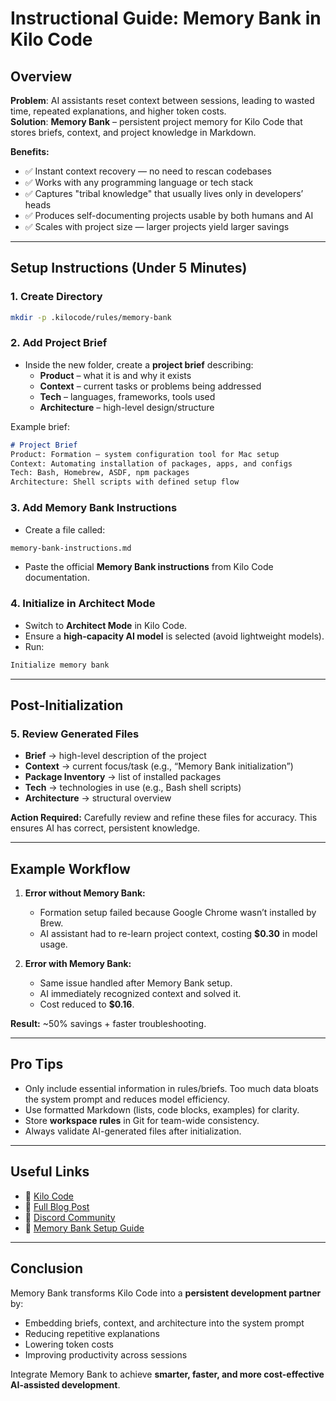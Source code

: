 # Instructional Guide: Memory Bank in Kilo Code

## Overview
**Problem**: AI assistants reset context between sessions, leading to wasted time, repeated explanations, and higher token costs.  
**Solution**: **Memory Bank** – persistent project memory for Kilo Code that stores briefs, context, and project knowledge in Markdown.  

**Benefits:**
- ✅ Instant context recovery — no need to rescan codebases  
- ✅ Works with any programming language or tech stack  
- ✅ Captures "tribal knowledge" that usually lives only in developers’ heads  
- ✅ Produces self-documenting projects usable by both humans and AI  
- ✅ Scales with project size — larger projects yield larger savings  

---

## Setup Instructions (Under 5 Minutes)

### 1. Create Directory
```bash
mkdir -p .kilocode/rules/memory-bank
```

### 2. Add Project Brief
- Inside the new folder, create a **project brief** describing:  
  - **Product** – what it is and why it exists  
  - **Context** – current tasks or problems being addressed  
  - **Tech** – languages, frameworks, tools used  
  - **Architecture** – high-level design/structure  

Example brief:
```markdown
# Project Brief
Product: Formation – system configuration tool for Mac setup
Context: Automating installation of packages, apps, and configs
Tech: Bash, Homebrew, ASDF, npm packages
Architecture: Shell scripts with defined setup flow
```

### 3. Add Memory Bank Instructions
- Create a file called:
```bash
memory-bank-instructions.md
```
- Paste the official **Memory Bank instructions** from Kilo Code documentation.

### 4. Initialize in Architect Mode
- Switch to **Architect Mode** in Kilo Code.  
- Ensure a **high-capacity AI model** is selected (avoid lightweight models).  
- Run:
```bash
Initialize memory bank
```

---

## Post-Initialization

### 5. Review Generated Files
- **Brief** → high-level description of the project  
- **Context** → current focus/task (e.g., “Memory Bank initialization”)  
- **Package Inventory** → list of installed packages  
- **Tech** → technologies in use (e.g., Bash shell scripts)  
- **Architecture** → structural overview  

**Action Required:** Carefully review and refine these files for accuracy. This ensures AI has correct, persistent knowledge.

---

## Example Workflow

1. **Error without Memory Bank:**  
   - Formation setup failed because Google Chrome wasn’t installed by Brew.  
   - AI assistant had to re-learn project context, costing **$0.30** in model usage.  

2. **Error with Memory Bank:**  
   - Same issue handled after Memory Bank setup.  
   - AI immediately recognized context and solved it.  
   - Cost reduced to **$0.16**.  

**Result:** ~50% savings + faster troubleshooting.

---

## Pro Tips
- Only include essential information in rules/briefs. Too much data bloats the system prompt and reduces model efficiency.  
- Use formatted Markdown (lists, code blocks, examples) for clarity.  
- Store **workspace rules** in Git for team-wide consistency.  
- Always validate AI-generated files after initialization.  

---

## Useful Links
- 🔗 [Kilo Code](https://kilocode.ai)  
- 🔗 [Full Blog Post](https://blog.kilocode.ai/p/how-memory...)  
- 🔗 [Discord Community](https://kilo.love/discord)  
- 🔗 [Memory Bank Setup Guide](https://kilocode.ai/docs/advanced-usa...)  

---

## Conclusion
Memory Bank transforms Kilo Code into a **persistent development partner** by:  
- Embedding briefs, context, and architecture into the system prompt  
- Reducing repetitive explanations  
- Lowering token costs  
- Improving productivity across sessions  

Integrate Memory Bank to achieve **smarter, faster, and more cost-effective AI-assisted development**.

